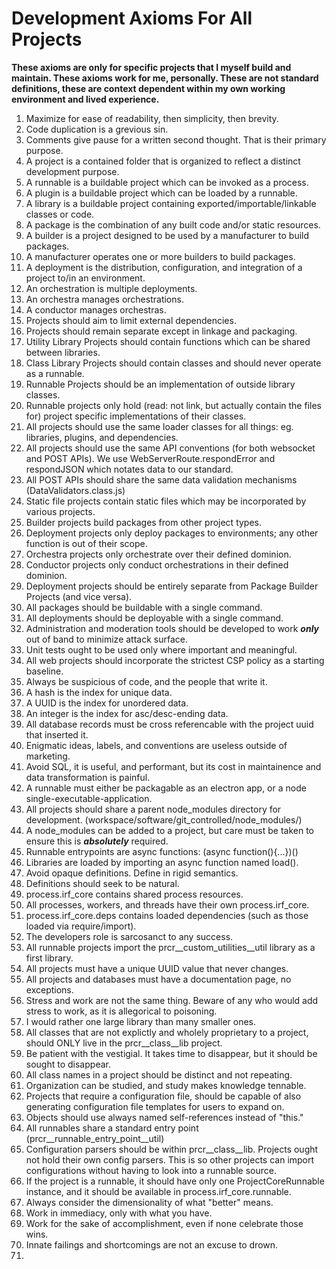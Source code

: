 # Development Axioms For All Projects

**These axioms are only for specific projects that I myself build and maintain.  These axioms work for me, personally.  These are not standard definitions, these are context dependent within my own working environment and lived experience.**


1. Maximize for ease of readability, then simplicity, then brevity.
2. Code duplication is a grevious sin.
3. Comments give pause for a written second thought.  That is their primary purpose.
4. A project is a contained folder that is organized to reflect a distinct development purpose.
5. A runnable is a buildable project which can be invoked as a process.
6. A plugin is a buildable project which can be loaded by a runnable.
7. A library is a buildable project containing exported/importable/linkable classes or code.
8. A package is the combination of any built code and/or static resources.
9. A builder is a project designed to be used by a manufacturer to build packages.
10. A manufacturer operates one or more builders to build packages.
11. A deployment is the distribution, configuration, and integration of a project to/in an environment.
12. An orchestration is multiple deployments.
13. An orchestra manages orchestrations.
14. A conductor manages orchestras.
15. Projects should aim to limit external dependencies.
16. Projects should remain separate except in linkage and packaging.
17. Utility Library Projects should contain functions which can be shared between libraries.
18. Class Library Projects should contain classes and should never operate as a runnable.
19. Runnable Projects should be an implementation of outside library classes.  
20. Runnable projects only hold (read: not link, but actually contain the files for) project specific implementations of their classes.
21. All projects should use the same loader classes for all things: eg. libraries, plugins, and dependencies.
22. All projects should use the same API conventions (for both websocket and POST APIs).  We use WebServerRoute.respondError and respondJSON which notates data to our standard.
23. All POST APIs should share the same data validation mechanisms (DataValidators.class.js)
24. Static file projects contain static files which may be incorporated by various projects.
25. Builder projects build packages from other project types.
26. Deployment projects only deploy packages to environments; any other function is out of their scope.
27. Orchestra projects only orchestrate over their defined dominion.
28. Conductor projects only conduct orchestrations in their defined dominion.
29. Deployment projects should be entirely separate from Package Builder Projects (and vice versa).
30. All packages should be buildable with a single command.
31. All deployments should be deployable with a single command.
32. Administration and moderation tools should be developed to work ***only*** out of band to minimize attack surface.
33. Unit tests ought to be used only where important and meaningful.
34. All web projects should incorporate the strictest CSP policy as a starting baseline.
35. Always be suspicious of code, and the people that write it.
36. A hash is the index for unique data.
37. A UUID is the index for unordered data.
38. An integer is the index for asc/desc-ending data.
39. All database records must be cross referencable with the project uuid that inserted it.
40. Enigmatic ideas, labels, and conventions are useless outside of marketing.
41. Avoid SQL, it is useful, and performant, but its cost in maintainence and data transformation is painful.
42. A runnable must either be packagable as an electron app, or a node single-executable-application.
43. All projects should share a parent node_modules directory for development. (workspace/software/git_controlled/node_modules/)
44. A node_modules can be added to a project, but care must be taken to ensure this is ***absolutely*** required.
45. Runnable entrypoints are async functions: (async function(){...})()
46. Libraries are loaded by importing an async function named load().
47. Avoid opaque definitions.  Define in rigid semantics.
48. Definitions should seek to be natural.
49. process.irf_core contains shared process resources.  
50. All processes, workers, and threads have their own process.irf_core.
51. process.irf_core.deps contains loaded dependencies (such as those loaded via require/import).
52. The developers role is sarcosanct to any success.
53. All runnable projects import the prcr__custom_utilities__util library as a first library. 
54. All projects must have a unique UUID value that never changes.
55. All projects and databases must have a documentation page, no exceptions.
56. Stress and work are not the same thing.  Beware of any who would add stress to work, as it is allegorical to poisoning.
57. I would rather one large library than many smaller ones.
58. All classes that are not explictly and wholely proprietary to a project, should ONLY live in the prcr__class__lib project.
59. Be patient with the vestigial.  It takes time to disappear, but it should be sought to disappear.
60. All class names in a project should be distinct and not repeating.
61. Organization can be studied, and study makes knowledge tennable.
62. Projects that require a configuration file, should be capable of also generating configuration file templates for users to expand on.
63. Objects should use always named self-references instead of "this."
64. All runnables share a standard entry point (prcr__runnable_entry_point__util)
65. Configuration parsers should be within prcr__class__lib.  Projects ought not hold their own config parsers.  This is so other projects can import configurations without having to look into a runnable source.
66. If the project is a runnable, it should have only one ProjectCoreRunnable instance, and it should be available in process.irf_core.runnable.
67. Always consider the dimensionality of what "better" means.
68. Work in immediacy, only with what you have.
69. Work for the sake of accomplishment, even if none celebrate those wins.
70. Innate failings and shortcomings are not an excuse to drown.
71. 
